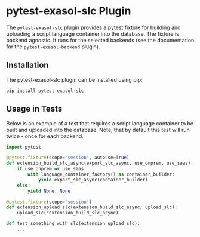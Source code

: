 # pytest-exasol-slc Plugin

The `pytest-exasol-slc` plugin provides a pytest fixture for building and uploading a script language container
into the database. The fixture is backend agnostic. It runs for the selected backends
(see the documentation for the `pytest-exasol-backend` plugin).

## Installation

The pytest-exasol-slc plugin can be installed using pip:

```shell
pip install pytest-exasol-slc
```

## Usage in Tests

Below is an example of a test that requires a script language container to be built and uploaded into the database.
Note, that by default this test will run twice - once for each backend.

```python
import pytest

@pytest.fixture(scope='session', autouse=True)
def extension_build_slc_async(export_slc_async, use_onprem, use_saas):
    if use_onprem or use_saas:
        with language_container_factory() as container_builder:
            yield export_slc_async(container_builder)
    else:
        yield None, None

@pytest.fixture(scope='session')
def extension_upload_slc(extension_build_slc_async, upload_slc):
    upload_slc(*extension_build_slc_async)

def test_something_with_slc(extension_upload_slc):
    ...
```

